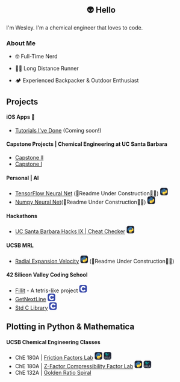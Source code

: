 ## <div align="center"> 👽 Hello 
I'm Wesley. I'm a chemical engineer that loves to code. 

### About Me  
  
- 🤓 Full-Time Nerd  
  
- 🏃‍♂️ Long Distance Runner  
  
- 🏕️ Experienced Backpacker & Outdoor Enthusiast  
  
## Projects

#### iOS Apps 📱
 - [Tutorials I've Done]() (Coming soon!) 

#### Capstone Projects | Chemical Engineering at UC Santa Barbara 
 - [Capstone II](https://github.com/wesleyZero/capstone_II/tree/main)
 - [Capstone I](https://github.com/wesleyZero/ChE_Capstone/blob/newBranch/README.md)

#### Personal | AI
- [TensorFlow Neural Net](https://github.com/wesleyZero/tensorflow_neural_net) (🚧Readme Under Construction👷‍♂️) <img src="./icons/Python-Dark.svg" width="20">
- [Numpy Neural Net](https://github.com/wesleyZero/numpy_neural_net)(🚧Readme Under Construction👷‍♂️) <img src="./icons/Python-Dark.svg" width="20">

#### Hackathons
- [UC Santa Barbara Hacks IX | Cheat Checker](https://github.com/wesleyZero/ucsb_hacks_ix) <img src="./icons/Python-Dark.svg" width="20">

#### UCSB MRL
- [Radial Expansion Velocity](https://github.com/wesleyZero/Radial_Expansion_Velocity_UCSB-MRL) <img src="./icons/Python-Dark.svg" width="20"> (🚧Readme Under Construction👷‍♂️)

#### 42 Silicon Valley Coding School
- [Fillit](https://github.com/wesleyZero/fillit_42SiliconValley) - A tetris-like project <img src="./icons/C.svg" width="20">  
- [GetNextLine](https://github.com/wesleyZero/Get_Next_Line_42SiliconValley) <img src="./icons/C.svg" width="20">  
- [Std C Library](https://github.com/wesleyZero/Std_C_Library_42SiliconValley) <img src="./icons/C.svg" width="20">  

## Plotting in Python & Mathematica 
#### UCSB Chemical Engineering Classes
- ChE 180A | [Friction Factors Lab](https://github.com/wesleyZero/FrictionFactors_UCSB-ChE) <img src="./icons/Python-Dark.svg" width="20"> <img src="./icons/LaTeX-Dark.svg" width="20">
- ChE 180A | [Z-Factor Compressibility Factor Lab](https://github.com/wesleyZero/Z_Factors_UCSB-ChE) <img src="./icons/Python-Dark.svg" width="20"> <img src="./icons/LaTeX-Dark.svg" width="20">
- ChE 132A | [Golden Ratio Spiral](https://github.com/wesleyZero/GoldenRatio_Mathematica_UCSB-ChE)



